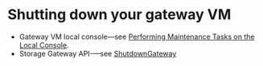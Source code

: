 # Shutting down your gateway VM<a name="MaintenanceShutDown-common"></a>
+ Gateway VM local console—see [Performing Maintenance Tasks on the Local Console](manage-on-premises.md)\.
+ Storage Gateway API\-—see [ShutdownGateway](https://docs.aws.amazon.com/storagegateway/latest/APIReference/API_ShutdownGateway.html) 